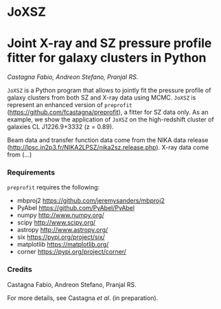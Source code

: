 # JoXSZ
# Joint X-ray and SZ pressure profile fitter for galaxy clusters in Python
*Castagna Fabio, Andreon Stefano, Pranjal RS.*

`JoXSZ` is a Python program that allows to jointly fit the pressure profile of galaxy clusters from both SZ and X-ray data using MCMC.
`JoXSZ` is represent an enhanced version of `preprofit` (https://github.com/fcastagna/preprofit), a fitter for SZ data only. 
As an example, we show the application of `JoXSZ` on the high-redshift cluster of galaxies CL J1226.9+3332 (z = 0.89).

Beam data and transfer function data come from the NIKA data release (http://lpsc.in2p3.fr/NIKA2LPSZ/nika2sz.release.php).
X-ray data come from (...)

### Requirements
`preprofit` requires the following:
- mbproj2 https://github.com/jeremysanders/mbproj2
- PyAbel https://github.com/PyAbel/PyAbel
- numpy http://www.numpy.org/
- scipy http://www.scipy.org/
- astropy http://www.astropy.org/
- six https://pypi.org/project/six/
- matplotlib https://matplotlib.org/
- corner https://pypi.org/project/corner/

### Credits
Castagna Fabio, Andreon Stefano, Pranjal RS.

For more details, see Castagna _et al_. (in preparation).
